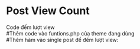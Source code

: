 # Post View Count
Code đếm lượt view<br>
#Thêm code vào funtions.php của theme đang dùng<br>
#Thêm hàm vào single post để đếm lượt view: <?php setPostViews(get_the_ID()); ?>
